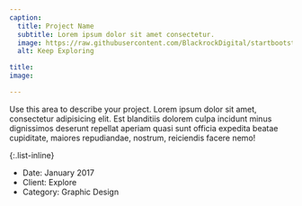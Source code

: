 ```yaml
---
caption:
  title: Project Name
  subtitle: Lorem ipsum dolor sit amet consectetur.
  image: https://raw.githubusercontent.com/BlackrockDigital/startbootstrap-agency/master/src/assets/img/portfolio/02-full.jpg
  alt: Keep Exploring

title:
image:

---
```


Use this area to describe your project. Lorem ipsum dolor sit amet, consectetur adipisicing elit. Est blanditiis dolorem culpa incidunt minus dignissimos deserunt repellat aperiam quasi sunt officia expedita beatae cupiditate, maiores repudiandae, nostrum, reiciendis facere nemo!

{:.list-inline}

- Date: January 2017
- Client: Explore
- Category: Graphic Design
